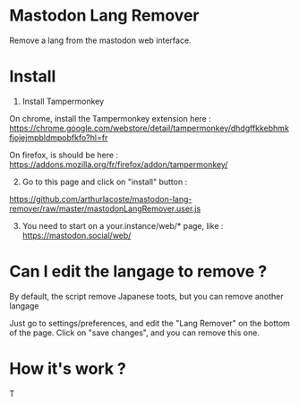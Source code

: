 # Mastodon Lang Remover

Remove a lang from the mastodon web interface.

# Install

1. Install Tampermonkey

On chrome, install the Tampermonkey extension here :
https://chrome.google.com/webstore/detail/tampermonkey/dhdgffkkebhmkfjojejmpbldmpobfkfo?hl=fr

On firefox, is should be here :
https://addons.mozilla.org/fr/firefox/addon/tampermonkey/

2. Go to this page and click on "install" button : 	

https://github.com/arthurlacoste/mastodon-lang-remover/raw/master/mastodonLangRemover.user.js

3. You need to start on a your.instance/web/* page, like :
https://mastodon.social/web/

# Can I edit the langage to remove ?

By default, the script remove Japanese toots, but you can remove another langage

Just go to settings/preferences, and edit the "Lang Remover" on the bottom of the page. Click on "save changes", and you can remove this one.

# How it's work ?

T
